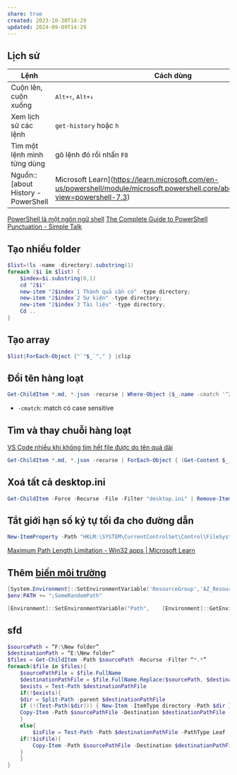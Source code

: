 ```yaml
---
share: true
created: 2023-10-30T14:29
updated: 2024-09-09T14:29
---
```

## Lịch sử
| Lệnh                        | Cách dùng                          |
| --------------------------- | ---------------------------------- |
| Cuộn lên, cuộn xuống        | <kbd>Alt+↑</kbd>, <kbd>Alt+↓</kbd> |
| Xem lịch sử các lệnh        | `get-history` hoặc `h`             |
| Tìm một lệnh mình từng dùng | gõ lệnh đó rồi nhấn `F8`           |
Nguồn:: [about History - PowerShell | Microsoft Learn](https://learn.microsoft.com/en-us/powershell/module/microsoft.powershell.core/about/about_history?view=powershell-7.3)

[PowerShell là một ngôn ngữ shell](./PowerShell%20l%C3%A0%20m%E1%BB%99t%20ng%C3%B4n%20ng%E1%BB%AF%20shell.md)
[The Complete Guide to PowerShell Punctuation - Simple Talk](https://www.red-gate.com/simple-talk/sysadmin/powershell/the-complete-guide-to-powershell-punctuation/)
## Tạo nhiều folder
```PowerShell
$list=(ls -name -directory).substring(1)
foreach ($i in $list) {
	$index=$i.substring(0,1)
	cd "2$i" 
	new-item "2$index`1 Thành quả cần có" -type directory;
	new-item "2$index`2 Sự kiện" -type directory;
	new-item "2$index`3 Tài liệu" -type directory;
	Cd ..
}
```
## Tạo array
```PowerShell
$list|ForEach-Object {"`"$_`"," } |clip
```
## Đổi tên hàng loạt
```PowerShell
Get-ChildItem *.md, *.json -recurse | Where-Object {$_.name -cmatch '^2[A-Z]'}  | Rename-Item -newname { $_.name -replace '^2(.*)', '4$1'} -whatif 
```
- `-cmatch`: match có case sensitive
## Tìm và thay chuỗi hàng loạt
[VS Code nhiều khi không tìm hết file được do tên quá dài](../../../C%C3%B4ng%20c%E1%BB%A5/IDE%20(VS%20Code)/VS%20Code%20nhi%E1%BB%81u%20khi%20kh%C3%B4ng%20t%C3%ACm%20h%E1%BA%BFt%20file%20%C4%91%C6%B0%E1%BB%A3c%20do%20t%C3%AAn%20qu%C3%A1%20d%C3%A0i.md)
```PowerShell
Get-ChildItem *.md, *.json -recurse | ForEach-Object { (Get-Content $_).Replace('Kết quả cần có::','Thành quả cần có::') | Set-Content $_ } 
```
## Xoá tất cả desktop.ini 
```PowerShell
Get-ChildItem -Force -Recurse -File -Filter "desktop.ini" | Remove-Item -force
```
## Tắt giới hạn số ký tự tối đa cho đường dẫn
```PowerShell
New-ItemProperty -Path "HKLM:\SYSTEM\CurrentControlSet\Control\FileSystem" -Name "LongPathsEnabled" -Value 1 -PropertyType DWORD -Force
```
[Maximum Path Length Limitation - Win32 apps | Microsoft Learn](https://learn.microsoft.com/en-us/windows/win32/fileio/maximum-file-path-limitation?tabs=powershell#enable-long-paths-in-windows-10-version-1607-and-later)

## Thêm [biến môi trường](../../Path,%20env/Bi%E1%BA%BFn%20m%C3%B4i%20tr%C6%B0%E1%BB%9Dng%20gi%C3%BAp%20ta%20%C4%91i%E1%BB%81n%20nh%E1%BB%AFng%20gi%C3%A1%20tr%E1%BB%8B%20l%E1%BA%B7p%20%C4%91i%20l%E1%BA%B7p%20l%E1%BA%A1i%20nhanh%20h%C6%A1n.md) 
```PowerShell
[System.Environment]::SetEnvironmentVariable('ResourceGroup','AZ_Resource_Group', 'User')
$env:PATH += ";SomeRandomPath"
```
```PowerShell
[Environment]::SetEnvironmentVariable("Path",    [Environment]::GetEnvironmentVariable("Path", [EnvironmentVariableTarget]::Machine) + ";C:\bin", [EnvironmentVariableTarget]::Machine)
```
## sfd
```PowerShell
$sourcePath = “F:\New folder”  
$destinationPath = “E:\New folder”  
$files = Get-ChildItem -Path $sourcePath -Recurse -Filter “*.*”  
foreach($file in $files){  
	$sourcePathFile = $file.FullName  
	$destinationPathFile = $file.FullName.Replace($sourcePath, $destinationPath)  
	$exists = Test-Path $destinationPathFile  
	if(!$exists){  
	$dir = Split-Path -parent $destinationPathFile  
	if (!(Test-Path($dir))) { New-Item -ItemType directory -Path $dir }  
	Copy-Item -Path $sourcePathFile -Destination $destinationPathFile -Recurse -Force  
	}  
	else{  
		$isFile = Test-Path -Path $destinationPathFile -PathType Leaf  
	if(!$isFile){  
		Copy-Item -Path $sourcePathFile -Destination $destinationPathFile -Recurse -Force  
	}  
	}  
}
```
